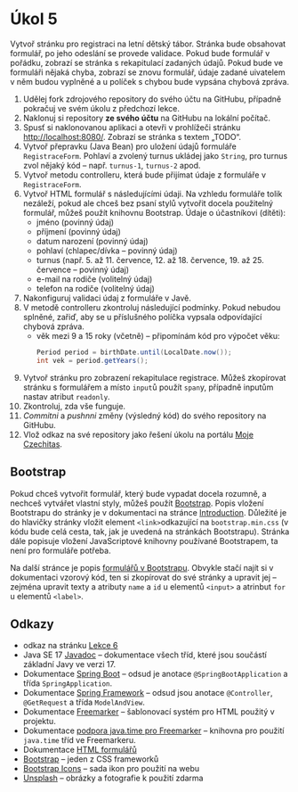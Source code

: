 # Úkol 5

Vytvoř stránku pro registraci na letní dětský tábor. Stránka bude obsahovat formulář, po jeho odeslání se provede validace. Pokud bude formulář v pořádku,
zobrazí se stránka s rekapitulací zadaných údajů. Pokud bude ve formuláři nějaká chyba, zobrazí se znovu formulář, údaje zadané uivatelem v něm budou vyplněné
a u políček s chybou bude vypsána chybová zpráva.  

1. Udělej fork zdrojového repository do svého účtu na GitHubu, případně pokračuj ve svém úkolu z předchozí lekce.
1. Naklonuj si repository **ze svého účtu** na GitHubu na lokální počítač.
1. Spusť si naklonovanou aplikaci a otevři v prohlížeči stránku [http://localhost:8080/](http://localhost:8080/). Zobrazí se stránka s textem „TODO“.
1. Vytvoř přepravku (Java Bean) pro uložení údajů formuláře `RegistraceForm`. Pohlaví a zvolený turnus ukládej jako `String`, pro turnus zvol nějaký kód – např. `turnus-1`, `turnus-2` apod.
1. Vytvoř metodu controlleru, která bude přijímat údaje z formuláře v `RegistraceForm`.
1. Vytvoř HTML formulář s následujícími údaji. Na vzhledu formuláře tolik nezáleží, pokud ale chceš bez psaní stylů vytvořit docela použitelný formulář,
   můžeš použít knihovnu Bootstrap.
   Údaje o účastníkovi (dítěti):
   * jméno (povinný údaj)
   * příjmení (povinný údaj)
   * datum narození (povinný údaj)
   * pohlaví (chlapec/dívka – povinný údaj)
   * turnus (např. 5. až 11. července, 12. až 18. července, 19. až 25. července – povinný údaj)
   * e-mail na rodiče (volitelný údaj)
   * telefon na rodiče (volitelný údaj)
1. Nakonfiguruj validaci údaj z formuláře v Javě.
1. V metodě controlleru zkontroluj následující podmínky. Pokud nebudou splněné, zařiď, aby se u příslušného políčka vypsala odpovídající chybová zpráva. 
   * věk mezi 9 a 15 roky (včetně) – připomínám kód pro výpočet věku:
     ```java
     Period period = birthDate.until(LocalDate.now());
     int vek = period.getYears();
     ```
1. Vytvoř stránku pro zobrazení rekapitulace registrace. Můžeš zkopírovat stránku s formulářem a místo `input`ů použít `span`y, případně inputům nastav atribut `readonly`.   
1. Zkontroluj, zda vše funguje.
1. *Commitni* a *pushnni* změny (výsledný kód) do svého repository na GitHubu.
1. Vlož odkaz na své repository jako řešení úkolu na portálu [Moje Czechitas](https://moje.czechitas.cz).

## Bootstrap
Pokud chceš vytvořit formulář, který bude vypadat docela rozumně, a nechceš vytvářet vlastní styly, můžeš použít [Bootstrap](https://getbootstrap.com/). Popis
vložení Bootstrapu do stránky je v dokumentaci na stránce [Introduction](https://getbootstrap.com/docs/5.2/getting-started/introduction/). Důležité je do
hlavičky stránky vložit element `<link>`odkazující na `bootstrap.min.css` (v kódu bude celá cesta, tak, jak je uvedená na stránkách Bootstrapu). Stránka dále
popisuje vložení JavaScriptové knihovny používané Bootstrapem, ta není pro formuláře potřeba.

Na další stránce je popis [formulářů v Bootstrapu](https://getbootstrap.com/docs/5.2/forms/overview/). Obvykle stačí najít si v dokumentaci vzorový kód, ten si
zkopírovat do své stránky a upravit jej – zejména upravit texty a atributy `name` a `id` u elementů `<input>` a atrinbut `for` u elementů `<label>`.

## Odkazy

* odkaz na stránku [Lekce 6](https://java.czechitas.cz/2023-podzim/java-2-online/lekce-6.html)
* Java SE 17 [Javadoc](https://docs.oracle.com/en/java/javase/17/docs/api/java.base/) – dokumentace všech tříd, které jsou součástí základní Javy ve verzi 17.
* Dokumentace [Spring Boot](https://spring.io/projects/spring-boot#learn) – odsud je anotace `@SpringBootApplication` a třída `SpringApplication`.
* Dokumentace [Spring Framework](https://spring.io/projects/spring-framework#learn) – odsud jsou anotace `@Controller`, `@GetRequest` a třída `ModelAndView`.
* Dokumentace [Freemarker](https://freemarker.apache.org/docs/) – šablonovací systém pro HTML použitý v projektu.
* Dokumentace [podpora java.time pro Freemarker](https://github.com/lazee/freemarker-java-8) – knihovna pro použití `java.time` tříd ve Freemarkeru.
* Dokumentace [HTML formulářů](https://developer.mozilla.org/en-US/docs/Learn/Forms)
* [Bootstrap](https://getbootstrap.com) – jeden z CSS frameworků
* [Bootstrap Icons](https://icons.getbootstrap.com) – sada ikon pro použití na webu
* [Unsplash](https://unsplash.com) – obrázky a fotografie k použití zdarma
